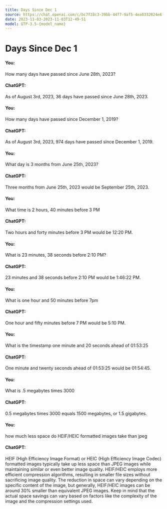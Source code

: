 ```yaml
---
title: Days Since Dec 1
source: https://chat.openai.com/c/bc7f28c3-39bb-44f7-9af5-4ea8332824e6
date: 2023-11-03-2023-11-03T12-49-51
model: GTP-3.5-{model_name}
---
```


# Days Since Dec 1

#### You:
How many days have passed since June 28th, 2023?

#### ChatGPT:
As of August 3rd, 2023, 36 days have passed since June 28th, 2023.


#### You:
How many days have passed since December 1, 2019?

#### ChatGPT:
As of August 3rd, 2023, 974 days have passed since December 1, 2019.


#### You:
What day is 3 months from June 25th, 2023?

#### ChatGPT:
Three months from June 25th, 2023 would be September 25th, 2023.


#### You:
What time is 2 hours, 40 minutes before 3 PM

#### ChatGPT:
Two hours and forty minutes before 3 PM would be 12:20 PM.


#### You:
What is 23 minutes, 38 seconds before 2:10 PM?

#### ChatGPT:
23 minutes and 38 seconds before 2:10 PM would be 1:46:22 PM.


#### You:
What is one hour and 50 minutes before 7pm


#### ChatGPT:
One hour and fifty minutes before 7 PM would be 5:10 PM.


#### You:
What is the timestamp one minute and 20 seconds ahead of 01:53:25

#### ChatGPT:
One minute and twenty seconds ahead of 01:53:25 would be 01:54:45.


#### You:
What is .5 megabytes times 3000

#### ChatGPT:
0.5 megabytes times 3000 equals 1500 megabytes, or 1.5 gigabytes.


#### You:
how much less space do HEIF/HEIC formatted images take than jpeg

#### ChatGPT:
HEIF (High Efficiency Image Format) or HEIC (High Efficiency Image Codec) formatted images typically take up less space than JPEG images while maintaining similar or even better image quality. HEIF/HEIC employs more efficient compression algorithms, resulting in smaller file sizes without sacrificing image quality. The reduction in space can vary depending on the specific content of the image, but generally, HEIF/HEIC images can be around 30% smaller than equivalent JPEG images. Keep in mind that the actual space savings can vary based on factors like the complexity of the image and the compression settings used.

